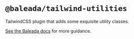 # `@baleada/tailwind-utilities`

TailwindCSS plugin that adds some exquisite utility classes.

[See the Baleada docs](https://baleada.dev) for more guidance.
